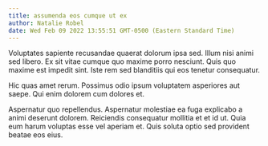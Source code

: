 ```yaml
---
title: assumenda eos cumque ut ex
author: Natalie Robel
date: Wed Feb 09 2022 13:55:51 GMT-0500 (Eastern Standard Time)
---
```

Voluptates sapiente recusandae quaerat dolorum ipsa sed. Illum nisi animi sed libero. Ex sit vitae cumque quo maxime porro nesciunt. Quis quo maxime est impedit sint. Iste rem sed blanditiis qui eos tenetur consequatur.

 Hic quas amet rerum. Possimus odio ipsum voluptatem asperiores aut saepe. Qui enim dolorem cum dolores et.

 Aspernatur quo repellendus. Aspernatur molestiae ea fuga explicabo a animi deserunt dolorem. Reiciendis consequatur mollitia et et id ut. Quia eum harum voluptas esse vel aperiam et. Quis soluta optio sed provident beatae eos eius.